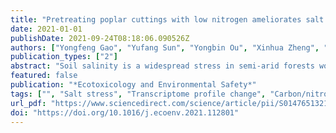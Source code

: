 ```yaml
---
title: "Pretreating poplar cuttings with low nitrogen ameliorates salt stress responses by increasing stored carbohydrates and priming stress signaling pathways"
date: 2021-01-01
publishDate: 2021-09-24T08:18:06.090526Z
authors: ["Yongfeng Gao", "Yufang Sun", "Yongbin Ou", "Xinhua Zheng", "Qian Feng", "Hao Zhang", "Yang Fei", "Jie Luo", "Víctor Resco de Dios", "Yinan Yao"]
publication_types: ["2"]
abstract: "Soil salinity is a widespread stress in semi-arid forests worldwide, but how to manage nitrogen (N) nutrition to improve plant saline tolerance remains unclear. Here, the cuttings of a widely distributed poplar from central Asia, Populus russikki Jabl., were exposed to either normal or low nitrogen (LN) concentrations for two weeks in semi-controlled greenhouse, and then they were added with moderate salt solution or not for another two weeks to evaluate their physiological, biochemical, metabolites and transcriptomic profile changes. LN-pretreating alleviated the toxicity caused by the subsequent salt stress in the poplar plants, demonstrated by a significant reduction in the influx of Na+ and Cl- and improvement of the K+/Na+ ratio. The other salt-stressed traits were also ameliarated, indicated by the variations of chlorophyll content, PSII photochemical activity and lipid peroxidation. Stress alleviation resulted from two different processes. First, LN pretreatment caused a significant increase of non-structural carbohydrates (NSC), allowed for an increased production of osmolytes and a higher potential fueling ion transport under subsequent salt condition, along with increased transcript levels of the cation/H+ ATPase. Second, LN pretreatment enhanced the transcript levels of stress signaling components and phytohormones pathway as well as antioxidant enzyme activities. The results indicate that early restrictions of N supply could enhance posterior survival under saline stress in poplar plants, which is important for plantation programs and restoration activities in semi-arid areas."
featured: false
publication: "*Ecotoxicology and Environmental Safety*"
tags: ["", "Salt stress", "Transcriptome profile change", "Carbon/nitrogen ratio", "K+/Na+ ratio", "Cross tolerance", "Growth and defense trade-off"]
url_pdf: "https://www.sciencedirect.com/science/article/pii/S0147651321009131"
doi: "https://doi.org/10.1016/j.ecoenv.2021.112801"
---
```


